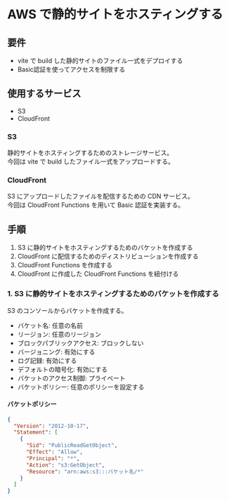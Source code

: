 # AWS で静的サイトをホスティングする

## 要件

- vite で build した静的サイトのファイル一式をデプロイする
- Basic認証を使ってアクセスを制限する

## 使用するサービス

- S3
- CloudFront

### S3

静的サイトをホスティングするためのストレージサービス。  
今回は vite で build したファイル一式をアップロードする。

### CloudFront

S3 にアップロードしたファイルを配信するための CDN サービス。  
今回は CloudFront Functions を用いて Basic 認証を実装する。

## 手順

1. S3 に静的サイトをホスティングするためのバケットを作成する
2. CloudFront に配信するためのディストリビューションを作成する
3. CloudFront Functions を作成する
4. CloudFront に作成した CloudFront Functions を紐付ける

### 1. S3 に静的サイトをホスティングするためのバケットを作成する

S3 のコンソールからバケットを作成する。

- バケット名: 任意の名前
- リージョン: 任意のリージョン
- ブロックパブリックアクセス: ブロックしない
- バージョニング: 有効にする
- ログ記録: 有効にする
- デフォルトの暗号化: 有効にする
- バケットのアクセス制御: プライベート
- バケットポリシー: 任意のポリシーを設定する

#### バケットポリシー

```json
{
  "Version": "2012-10-17",
  "Statement": [
    {
      "Sid": "PublicReadGetObject",
      "Effect": "Allow",
      "Principal": "*",
      "Action": "s3:GetObject",
      "Resource": "arn:aws:s3:::バケット名/*"
    }
  ]
}
```
